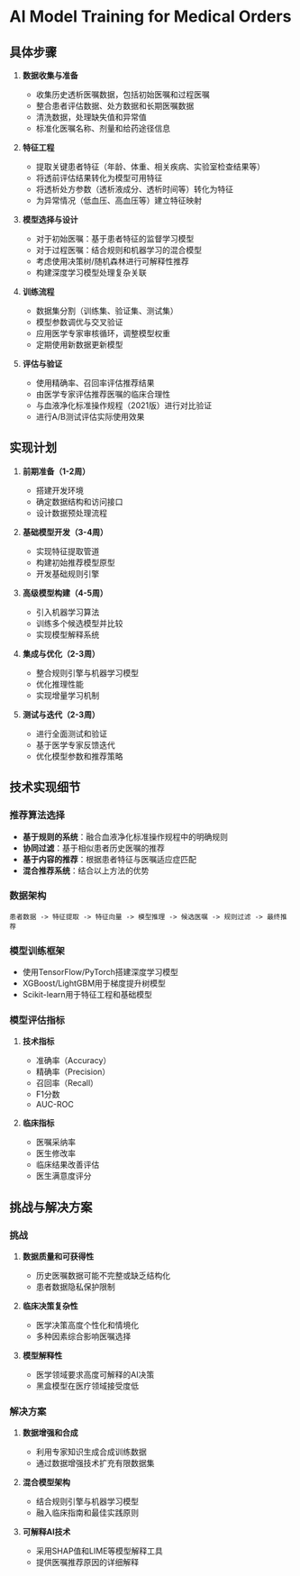 # AI Model Training for Medical Orders

## 具体步骤

1. **数据收集与准备**
   - 收集历史透析医嘱数据，包括初始医嘱和过程医嘱
   - 整合患者评估数据、处方数据和长期医嘱数据
   - 清洗数据，处理缺失值和异常值
   - 标准化医嘱名称、剂量和给药途径信息

2. **特征工程**
   - 提取关键患者特征（年龄、体重、相关疾病、实验室检查结果等）
   - 将透前评估结果转化为模型可用特征
   - 将透析处方参数（透析液成分、透析时间等）转化为特征
   - 为异常情况（低血压、高血压等）建立特征映射

3. **模型选择与设计**
   - 对于初始医嘱：基于患者特征的监督学习模型
   - 对于过程医嘱：结合规则和机器学习的混合模型
   - 考虑使用决策树/随机森林进行可解释性推荐
   - 构建深度学习模型处理复杂关联

4. **训练流程**
   - 数据集分割（训练集、验证集、测试集）
   - 模型参数调优与交叉验证
   - 应用医学专家审核循环，调整模型权重
   - 定期使用新数据更新模型

5. **评估与验证**
   - 使用精确率、召回率评估推荐结果
   - 由医学专家评估推荐医嘱的临床合理性
   - 与血液净化标准操作规程（2021版）进行对比验证
   - 进行A/B测试评估实际使用效果

## 实现计划

1. **前期准备（1-2周）**
   - 搭建开发环境
   - 确定数据结构和访问接口
   - 设计数据预处理流程

2. **基础模型开发（3-4周）**
   - 实现特征提取管道
   - 构建初始推荐模型原型
   - 开发基础规则引擎

3. **高级模型构建（4-5周）**
   - 引入机器学习算法
   - 训练多个候选模型并比较
   - 实现模型解释系统

4. **集成与优化（2-3周）**
   - 整合规则引擎与机器学习模型
   - 优化推理性能
   - 实现增量学习机制

5. **测试与迭代（2-3周）**
   - 进行全面测试和验证
   - 基于医学专家反馈迭代
   - 优化模型参数和推荐策略

## 技术实现细节

### 推荐算法选择

- **基于规则的系统**：融合血液净化标准操作规程中的明确规则
- **协同过滤**：基于相似患者历史医嘱的推荐
- **基于内容的推荐**：根据患者特征与医嘱适应症匹配
- **混合推荐系统**：结合以上方法的优势

### 数据架构

```
患者数据 -> 特征提取 -> 特征向量 -> 模型推理 -> 候选医嘱 -> 规则过滤 -> 最终推荐
```

### 模型训练框架

- 使用TensorFlow/PyTorch搭建深度学习模型
- XGBoost/LightGBM用于梯度提升树模型
- Scikit-learn用于特征工程和基础模型

### 模型评估指标

1. **技术指标**
   - 准确率（Accuracy）
   - 精确率（Precision）
   - 召回率（Recall）
   - F1分数
   - AUC-ROC

2. **临床指标**
   - 医嘱采纳率
   - 医生修改率
   - 临床结果改善评估
   - 医生满意度评分

## 挑战与解决方案

### 挑战

1. **数据质量和可获得性**
   - 历史医嘱数据可能不完整或缺乏结构化
   - 患者数据隐私保护限制

2. **临床决策复杂性**
   - 医学决策高度个性化和情境化
   - 多种因素综合影响医嘱选择

3. **模型解释性**
   - 医学领域要求高度可解释的AI决策
   - 黑盒模型在医疗领域接受度低

### 解决方案

1. **数据增强和合成**
   - 利用专家知识生成合成训练数据
   - 通过数据增强技术扩充有限数据集

2. **混合模型架构**
   - 结合规则引擎与机器学习模型
   - 融入临床指南和最佳实践原则

3. **可解释AI技术**
   - 采用SHAP值和LIME等模型解释工具
   - 提供医嘱推荐原因的详细解释
